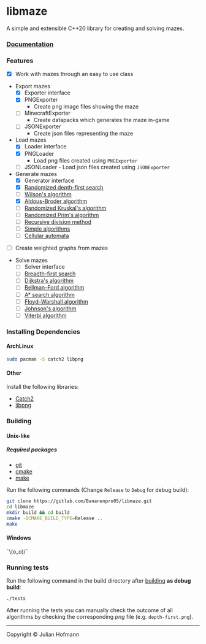 # libmaze

A simple and extensible C++20 library for creating and solving mazes.

### [Documentation](docs/Home.md)

### Features

- [x] Work with mazes through an easy to use class
- Export mazes
  - [x] Exporter interface
  - [x] PNGExporter
    - Create png image files showing the maze
  - [ ] MinecraftExporter
    - Create datapacks which generates the maze in-game
  - [ ] JSONExporter
    - Create json files representing the maze
- Load mazes
  - [x] Loader interface
  - [x] PNGLoader
    - Load png files created using `PNGExporter`
  - [ ] JSONLoader
        - Load json files created using `JSONExporter`
- Generate mazes
  - [x] Generator interface
  - [x] [Randomized depth-first search](https://en.wikipedia.org/wiki/Maze_generation_algorithm#Randomized_depth-first_search)
  - [ ] [Wilson's algorithm](https://en.wikipedia.org/wiki/Maze_generation_algorithm#Wilson's_algorithm)
  - [x] [Aldous-Broder algorithm](https://en.wikipedia.org/wiki/Maze_generation_algorithm#Aldous-Broder_algorithm)
  - [ ] [Randomized Kruskal's algorithm](https://en.wikipedia.org/wiki/Maze_generation_algorithm#Randomized_Kruskal's_algorithm)
  - [ ] [Randomized Prim's algorithm](https://en.wikipedia.org/wiki/Maze_generation_algorithmm#Randomized_Prim's_algorithm)
  - [ ] [Recursive division method](https://en.wikipedia.org/wiki/Maze_generation_algorithm#Recursive_division_method)
  - [ ] [Simple algorithms](https://en.wikipedia.org/wiki/Maze_generation_algorithm#Simple_algorithms)
  - [ ] [Cellular automata](https://en.wikipedia.org/wiki/Maze_generation_algorithm#Cellular_automaton_algorithms)
- [ ] Create weighted graphs from mazes
- Solve mazes
  - [ ] Solver interface
  - [ ] [Breadth-first search](https://en.wikipedia.org/wiki/Breadth-first_search)
  - [ ] [Dijkstra's algorithm](https://en.wikipedia.org/wiki/Dijkstra's_algorithm)
  - [ ] [Bellman–Ford algorithm](https://en.wikipedia.org/wiki/Bellman–Ford_algorithm)
  - [ ] [A* search algorithm](https://en.wikipedia.org/wiki/A*_search_algorithm)
  - [ ] [Floyd–Warshall algorithm](https://en.wikipedia.org/wiki/Floyd-Warshall_algorithm)
  - [ ] [Johnson's algorithm](https://en.wikipedia.org/wiki/Johnson's_algorithm)
  - [ ] [Viterbi algorithm](https://en.wikipedia.org/wiki/Viterbi_algorithm)

### Installing Dependencies

#### ArchLinux

```sh
sudo pacman -S catch2 libpng
```

#### Other

Install the following libraries:

- [Catch2](https://github.com/catchorg/Catch2/tree/v2.x)
- [libpng](http://www.libpng.org/pub/png/libpng.html)

### Building

#### Unix-like

##### Required packages

- [git](https://git-scm.com/)
- [cmake](https://cmake.org/)
- [make](https://www.gnu.org/software/make/)

Run the following commands (Change `Release` to `Debug` for debug build):

```sh
git clone https://gitlab.com/Bananenpro05/libmaze.git
cd libmaze
mkdir build && cd build
cmake -DCMAKE_BUILD_TYPE=Release ..
make
```

#### Windows

¯\\(o_o)/¯

### Running tests

Run the following command in the build directory after [building](#Building)
**as debug build**:

```sh
./tests
```

After running the tests you can manually check the outcome of all algorithms
by checking the corresponding _png_ file (e.g. `depth-first.png`).

---
Copyright © Julian Hofmann
